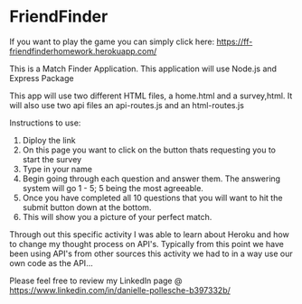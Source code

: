 # FriendFinder

If you want to play the game you can simply click here:  https://ff-friendfinderhomework.herokuapp.com/

 
 This is a Match Finder Application. This application will use Node.js and Express Package

 This app will use two different HTML files, a home.html and a survey,html. It will also use two api files an api-routes.js and an html-routes.js

 Instructions to use: 

 1. Diploy the link
 2. On this page you want to click on the button thats requesting you to start the survey
 3. Type in your name 
 4. Begin going through each question and answer them. The answering system will go 1 - 5; 5 being the most agreeable.
 5. Once you have completed all 10 questions that you will want to hit the submit button down at the bottom. 
 6. This will show you a picture of your perfect match.

 Through out this specific activity I was able to learn about Heroku and how to change my thought process on API's. Typically from this point
 we have been using API's from other sources this activity we had to in a way use our own code as the API... 

 Please feel free to review my LinkedIn page @    https://www.linkedin.com/in/danielle-pollesche-b397332b/

